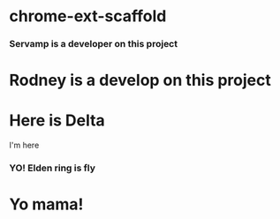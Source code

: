 # chrome-ext-scaffold

### Servamp is a developer on this project

# Rodney is a develop on this project
# Here is Delta
I'm here


### YO! Elden ring is fly

# Yo mama!
